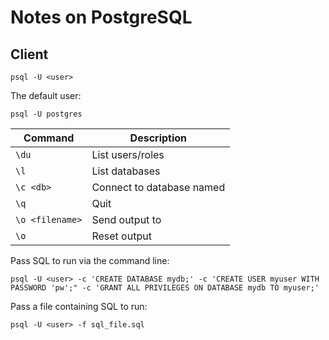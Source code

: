 # Notes on PostgreSQL

## Client

```shell
psql -U <user>
```

The default user:
```shell
psql -U postgres
```

| Command | Description |
| --------| ------ |
| `\du`   | List users/roles |
| `\l`    | List databases |
| `\c <db>` | Connect to database named <db> |
| `\q`    | Quit |
| `\o <filename>` | Send output to <filename> |
| `\o`    | Reset output |

Pass SQL to run via the command line:
```shell
psql -U <user> -c 'CREATE DATABASE mydb;' -c 'CREATE USER myuser WITH PASSWORD 'pw';" -c 'GRANT ALL PRIVILEGES ON DATABASE mydb TO myuser;'
```

Pass a file containing SQL to run:
```shell
psql -U <user> -f sql_file.sql
```

